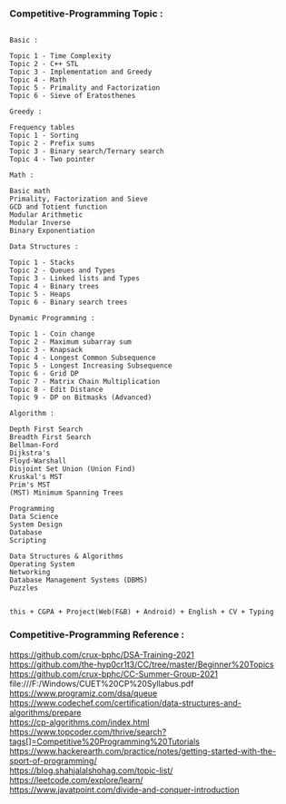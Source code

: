 ### Competitive-Programming Topic :
```

Basic :

Topic 1 - Time Complexity
Topic 2 - C++ STL 
Topic 3 - Implementation and Greedy 
Topic 4 - Math 
Topic 5 - Primality and Factorization
Topic 6 - Sieve of Eratosthenes

Greedy :

Frequency tables
Topic 1 - Sorting
Topic 2 - Prefix sums
Topic 3 - Binary search/Ternary search
Topic 4 - Two pointer

Math :

Basic math
Primality, Factorization and Sieve
GCD and Totient function
Modular Arithmetic
Modular Inverse
Binary Exponentiation

Data Structures :

Topic 1 - Stacks
Topic 2 - Queues and Types
Topic 3 - Linked lists and Types
Topic 4 - Binary trees
Topic 5 - Heaps
Topic 6 - Binary search trees

Dynamic Programming :

Topic 1 - Coin change
Topic 2 - Maximum subarray sum
Topic 3 - Knapsack
Topic 4 - Longest Common Subsequence
Topic 5 - Longest Increasing Subsequence
Topic 6 - Grid DP 
Topic 7 - Matrix Chain Multiplication
Topic 8 - Edit Distance
Topic 9 - DP on Bitmasks (Advanced)

Algorithm :

Depth First Search
Breadth First Search
Bellman-Ford
Dijkstra's
Floyd-Warshall
Disjoint Set Union (Union Find)
Kruskal's MST
Prim's MST
(MST) Minimum Spanning Trees

```
```
Programming
Data Science 
System Design
Database
Scripting

Data Structures & Algorithms
Operating System
Networking
Database Management Systems (DBMS)
Puzzles


this + CGPA + Project(Web(F&B) + Android) + English + CV + Typing
```

### Competitive-Programming Reference :

https://github.com/crux-bphc/DSA-Training-2021 </br>
https://github.com/the-hyp0cr1t3/CC/tree/master/Beginner%20Topics </br>
https://github.com/crux-bphc/CC-Summer-Group-2021 </br>
file:///F:/Windows/CUET%20CP%20Syllabus.pdf </br>
https://www.programiz.com/dsa/queue </br>
https://www.codechef.com/certification/data-structures-and-algorithms/prepare </br>
https://cp-algorithms.com/index.html </br>
https://www.topcoder.com/thrive/search?tags[]=Competitive%20Programming%20Tutorials </br>
https://www.hackerearth.com/practice/notes/getting-started-with-the-sport-of-programming/ </br>
https://blog.shahjalalshohag.com/topic-list/ </br>
https://leetcode.com/explore/learn/ </br>
https://www.javatpoint.com/divide-and-conquer-introduction </br>
